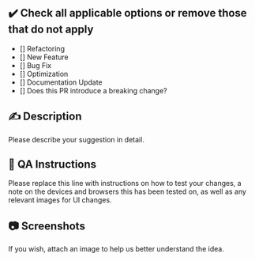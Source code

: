 <!--
🚨 If you have encountered a SECURITY RELATED ISSUE with Yii, [use this form](https://www.yiiframework.com/security) to report any security issues you have encountered to us. ❗DO NOT use the issue tracker or discuss it in the public forum as this will cause more harm than help.

❗ Remove sections that are not applicable
-->

## ✔️ Check all applicable options or remove those that do not apply
- [] Refactoring
- [] New Feature
- [] Bug Fix
- [] Optimization
- [] Documentation Update
- [] Does this PR introduce a breaking change?


## ✍ Description
Please describe your suggestion in detail.





## 📝 QA Instructions
Please replace this line with instructions on how to test your changes, a note on the devices and browsers this has been tested on, as well as any relevant images for UI changes.





## 📷 Screenshots
If you wish, attach an image to help us better understand the idea.




